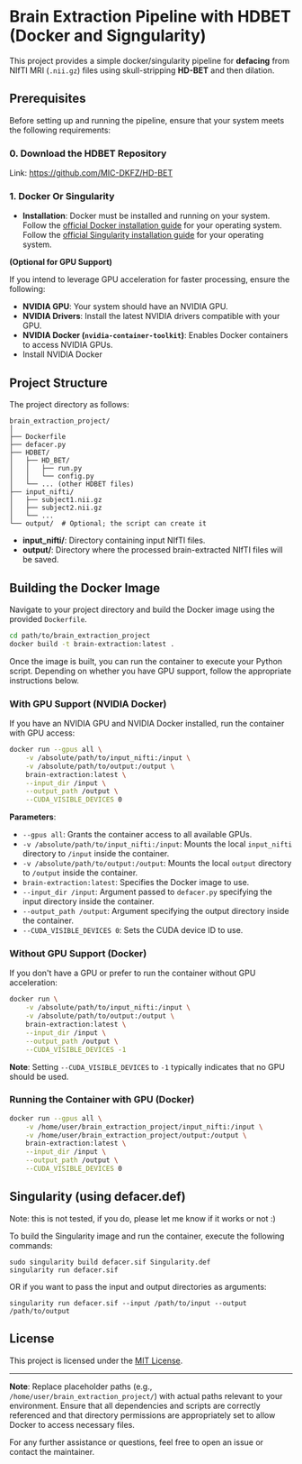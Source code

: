 # Brain Extraction Pipeline with HDBET (Docker and Signgularity)

This project provides a simple docker/singularity pipeline for **defacing** from NIfTI MRI (`.nii.gz`) files using skull-stripping **HD-BET** and then dilation. 

## Prerequisites

Before setting up and running the pipeline, ensure that your system meets the following requirements:

### 0. Download the HDBET Repository
Link: https://github.com/MIC-DKFZ/HD-BET

### 1. Docker Or Singularity

- **Installation**: Docker must be installed and running on your system. Follow the [official Docker installation guide](https://docs.docker.com/get-docker/) for your operating system. Follow the [official Singularity installation guide](https://sylabs.io/guides/3.7/user-guide/installation.html) for your operating system.

**(Optional for GPU Support)**

If you intend to leverage GPU acceleration for faster processing, ensure the following:

- **NVIDIA GPU**: Your system should have an NVIDIA GPU.
- **NVIDIA Drivers**: Install the latest NVIDIA drivers compatible with your GPU.
- **NVIDIA Docker (`nvidia-container-toolkit`)**: Enables Docker containers to access NVIDIA GPUs.
-  Install NVIDIA Docker

## Project Structure

The project directory as follows:

```
brain_extraction_project/
│
├── Dockerfile
├── defacer.py
├── HDBET/
│   ├── HD_BET/
│   │   ├── run.py
│   │   └── config.py
│   └── ... (other HDBET files)
├── input_nifti/
│   ├── subject1.nii.gz
│   ├── subject2.nii.gz
│   └── ...
└── output/  # Optional; the script can create it
```

- **input_nifti/**: Directory containing input NIfTI files.
- **output/**: Directory where the processed brain-extracted NIfTI files will be saved.

## Building the Docker Image

Navigate to your project directory and build the Docker image using the provided `Dockerfile`.

```bash
cd path/to/brain_extraction_project
docker build -t brain-extraction:latest .
```

Once the image is built, you can run the container to execute your Python script. Depending on whether you have GPU support, follow the appropriate instructions below.

### With GPU Support (NVIDIA Docker)

If you have an NVIDIA GPU and NVIDIA Docker installed, run the container with GPU access:

```bash
docker run --gpus all \
    -v /absolute/path/to/input_nifti:/input \
    -v /absolute/path/to/output:/output \
    brain-extraction:latest \
    --input_dir /input \
    --output_path /output \
    --CUDA_VISIBLE_DEVICES 0
```

**Parameters**:

- `--gpus all`: Grants the container access to all available GPUs.
- `-v /absolute/path/to/input_nifti:/input`: Mounts the local `input_nifti` directory to `/input` inside the container.
- `-v /absolute/path/to/output:/output`: Mounts the local `output` directory to `/output` inside the container.
- `brain-extraction:latest`: Specifies the Docker image to use.
- `--input_dir /input`: Argument passed to `defacer.py` specifying the input directory inside the container.
- `--output_path /output`: Argument specifying the output directory inside the container.
- `--CUDA_VISIBLE_DEVICES 0`: Sets the CUDA device ID to use.

### Without GPU Support (Docker)

If you don't have a GPU or prefer to run the container without GPU acceleration:

```bash
docker run \
    -v /absolute/path/to/input_nifti:/input \
    -v /absolute/path/to/output:/output \
    brain-extraction:latest \
    --input_dir /input \
    --output_path /output \
    --CUDA_VISIBLE_DEVICES -1
```

**Note**: Setting `--CUDA_VISIBLE_DEVICES` to `-1` typically indicates that no GPU should be used.

### Running the Container with GPU (Docker)

```bash
docker run --gpus all \
    -v /home/user/brain_extraction_project/input_nifti:/input \
    -v /home/user/brain_extraction_project/output:/output \
    brain-extraction:latest \
    --input_dir /input \
    --output_path /output \
    --CUDA_VISIBLE_DEVICES 0
```
## Singularity (using defacer.def)
Note: this is not tested, if you do, please let me know if it works or not :) 

To build the Singularity image and run the container, execute the following commands:
```
sudo singularity build defacer.sif Singularity.def
singularity run defacer.sif
```
OR if you want to pass the input and output directories as arguments:
```
singularity run defacer.sif --input /path/to/input --output /path/to/output
```

## License

This project is licensed under the [MIT License](LICENSE).

---

**Note**: Replace placeholder paths (e.g., `/home/user/brain_extraction_project/`) with actual paths relevant to your environment. Ensure that all dependencies and scripts are correctly referenced and that directory permissions are appropriately set to allow Docker to access necessary files.

For any further assistance or questions, feel free to open an issue or contact the maintainer.

